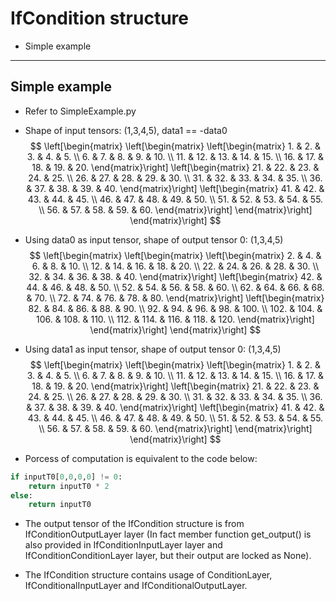 # IfCondition structure

+ Simple example

---

## Simple example

+ Refer to SimpleExample.py

+ Shape of input tensors: (1,3,4,5), data1 == -data0
$$
\left[\begin{matrix}
    \left[\begin{matrix}
        \left[\begin{matrix}
             1. &  2. &  3. &  4. &  5. \\
             6. &  7. &  8. &  9. & 10. \\
            11. & 12. & 13. & 14. & 15. \\
            16. & 17. & 18. & 19. & 20.
        \end{matrix}\right]
        \left[\begin{matrix}
            21. & 22. & 23. & 24. & 25. \\
            26. & 27. & 28. & 29. & 30. \\
            31. & 32. & 33. & 34. & 35. \\
            36. & 37. & 38. & 39. & 40.
        \end{matrix}\right]
        \left[\begin{matrix}
            41. & 42. & 43. & 44. & 45. \\
            46. & 47. & 48. & 49. & 50. \\
            51. & 52. & 53. & 54. & 55. \\
            56. & 57. & 58. & 59. & 60.
        \end{matrix}\right]
    \end{matrix}\right]
\end{matrix}\right]
$$

+ Using data0 as input tensor, shape of output tensor 0: (1,3,4,5)
$$
\left[\begin{matrix}
    \left[\begin{matrix}
        \left[\begin{matrix}
              2. &   4. &   6. &   8. &  10. \\
             12. &  14. &  16. &  18. &  20. \\
             22. &  24. &  26. &  28. &  30. \\
             32. &  34. &  36. &  38. &  40.
        \end{matrix}\right]
        \left[\begin{matrix}
             42. &  44. &  46. &  48. &  50. \\
             52. &  54. &  56. &  58. &  60. \\
             62. &  64. &  66. &  68. &  70. \\
             72. &  74. &  76. &  78. &  80.
        \end{matrix}\right]
        \left[\begin{matrix}
             82. &  84. &  86. &  88. &  90. \\
             92. &  94. &  96. &  98. & 100. \\
            102. & 104. & 106. & 108. & 110. \\
            112. & 114. & 116. & 118. & 120.
        \end{matrix}\right]
    \end{matrix}\right]
\end{matrix}\right]
$$

+ Using data1 as input tensor, shape of output tensor 0: (1,3,4,5)
$$
\left[\begin{matrix}
    \left[\begin{matrix}
        \left[\begin{matrix}
             1. &  2. &  3. &  4. &  5. \\
             6. &  7. &  8. &  9. & 10. \\
            11. & 12. & 13. & 14. & 15. \\
            16. & 17. & 18. & 19. & 20.
        \end{matrix}\right]
        \left[\begin{matrix}
            21. & 22. & 23. & 24. & 25. \\
            26. & 27. & 28. & 29. & 30. \\
            31. & 32. & 33. & 34. & 35. \\
            36. & 37. & 38. & 39. & 40.
        \end{matrix}\right]
        \left[\begin{matrix}
            41. & 42. & 43. & 44. & 45. \\
            46. & 47. & 48. & 49. & 50. \\
            51. & 52. & 53. & 54. & 55. \\
            56. & 57. & 58. & 59. & 60.
        \end{matrix}\right]
    \end{matrix}\right]
\end{matrix}\right]
$$

+ Porcess of computation is equivalent to the code below:

```python
if inputT0[0,0,0,0] != 0:
    return inputT0 * 2
else:
    return inputT0
```

+ The output tensor of the IfCondition structure is from IfConditionOutputLayer layer (In fact member function get_output() is also provided in IfConditionInputLayer layer and IfConditionConditionLayer layer, but their output are locked as None).

+ The IfCondition structure contains usage of ConditionLayer, IfConditionalInputLayer and IfConditionalOutputLayer.
